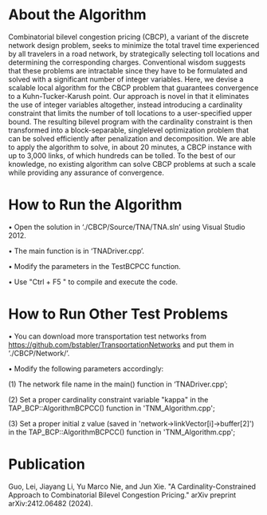 # About the Algorithm

Combinatorial bilevel congestion pricing (CBCP), a variant of the discrete network design
problem, seeks to minimize the total travel time experienced by all travelers in a road network,
by strategically selecting toll locations and determining the corresponding charges. Conventional
wisdom suggests that these problems are intractable since they have to be formulated and solved
with a significant number of integer variables. Here, we devise a scalable local algorithm for the
CBCP problem that guarantees convergence to a Kuhn-Tucker-Karush point. Our approach is
novel in that it eliminates the use of integer variables altogether, instead introducing a cardinality
constraint that limits the number of toll locations to a user-specified upper bound. The resulting
bilevel program with the cardinality constraint is then transformed into a block-separable, singlelevel
optimization problem that can be solved efficiently after penalization and decomposition.
We are able to apply the algorithm to solve, in about 20 minutes, a CBCP instance with up to
3,000 links, of which hundreds can be tolled. To the best of our knowledge, no existing algorithm
can solve CBCP problems at such a scale while providing any assurance of convergence.

# How to Run the Algorithm
• Open the solution in ‘./CBCP/Source/TNA/TNA.sln’ using Visual Studio 2012.

• The main function is in ‘TNADriver.cpp’.

• Modify the parameters in the TestBCPCC function.

• Use "Ctrl + F5 " to compile and execute the code.

# How to Run Other Test Problems

• You can download more transportation test networks from https://github.com/bstabler/TransportationNetworks and put them in ‘./CBCP/Network/’.

• Modify the following parameters accordingly:

 (1) The network file name in the main() function in ‘TNADriver.cpp’;
 
 (2) Set a proper cardinality constraint variable "kappa" in the TAP_BCP::AlgorithmBCPCC() function in 'TNM_Algorithm.cpp';
 
 (3) Set a proper initial z value (saved in 'network->linkVector[i]->buffer[2]') in the TAP_BCP::AlgorithmBCPCC() function in 'TNM_Algorithm.cpp';


# Publication

Guo, Lei, Jiayang Li, Yu Marco Nie, and Jun Xie. "A Cardinality-Constrained Approach to Combinatorial Bilevel Congestion Pricing." arXiv preprint arXiv:2412.06482 (2024).
